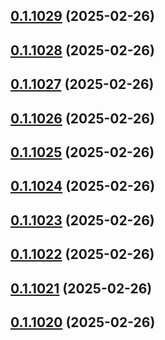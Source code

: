 ## [0.1.1029](https://github.com/binary-braids/terraform-oracle/compare/v0.1.1028...v0.1.1029) (2025-02-26)



## [0.1.1028](https://github.com/binary-braids/terraform-oracle/compare/v0.1.1027...v0.1.1028) (2025-02-26)



## [0.1.1027](https://github.com/binary-braids/terraform-oracle/compare/v0.1.1026...v0.1.1027) (2025-02-26)



## [0.1.1026](https://github.com/binary-braids/terraform-oracle/compare/v0.1.1025...v0.1.1026) (2025-02-26)



## [0.1.1025](https://github.com/binary-braids/terraform-oracle/compare/v0.1.1024...v0.1.1025) (2025-02-26)



## [0.1.1024](https://github.com/binary-braids/terraform-oracle/compare/v0.1.1023...v0.1.1024) (2025-02-26)



## [0.1.1023](https://github.com/binary-braids/terraform-oracle/compare/v0.1.1022...v0.1.1023) (2025-02-26)



## [0.1.1022](https://github.com/binary-braids/terraform-oracle/compare/v0.1.1021...v0.1.1022) (2025-02-26)



## [0.1.1021](https://github.com/binary-braids/terraform-oracle/compare/v0.1.1020...v0.1.1021) (2025-02-26)



## [0.1.1020](https://github.com/binary-braids/terraform-oracle/compare/v0.1.1019...v0.1.1020) (2025-02-26)



